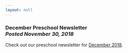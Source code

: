 ```yaml
---
layout: null
---
```


<h3 class="ui header">
  December Preschool Newsletter
  <div class="sub header">
    <i>Posted November 30, 2018</i>
  </div>
</h3>

Check out our preschool newsletter for
<a href="{{ site.baseurl }}/assets/newsletters/COH December 2018 Newsletter.pdf">December 2018</a>.
